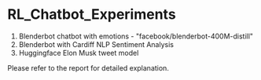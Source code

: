 # RL_Chatbot_Experiments

1. Blenderbot chatbot with emotions - "facebook/blenderbot-400M-distill"
2. Blenderbot with Cardiff NLP Sentiment Analysis
3. Huggingface Elon Musk tweet model

Please refer to the report for detailed explanation.

